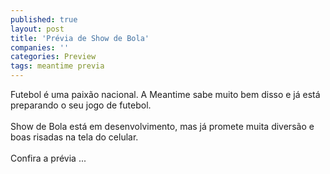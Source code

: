 ```yaml
---
published: true
layout: post
title: 'Prévia de Show de Bola'
companies: ''
categories: Preview
tags: meantime previa
---
```

Futebol &eacute; uma paix&atilde;o nacional. A Meantime
 sabe muito bem disso e j&aacute; est&aacute; preparando o seu jogo de futebol.<br /><br />Show de Bola est&aacute; em desenvolvimento, mas j&aacute; promete muita divers&atilde;o e boas risadas na tela do celular.<br /><br />Confira a pr&eacute;via ...

